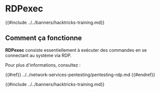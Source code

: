 # RDPexec

{{#include ../../banners/hacktricks-training.md}}

## Comment ça fonctionne

**RDPexec** consiste essentiellement à exécuter des commandes en se connectant au système via RDP.

Pour plus d'informations, consultez :

{{#ref}}
../../network-services-pentesting/pentesting-rdp.md
{{#endref}}

{{#include ../../banners/hacktricks-training.md}}
